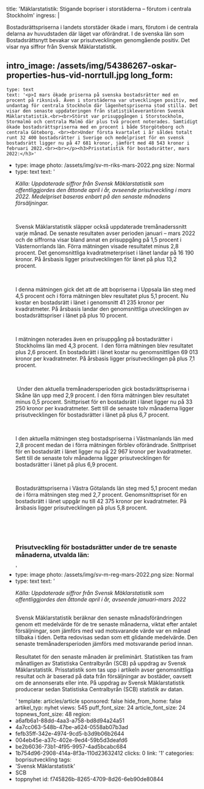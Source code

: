 title: 'Mäklarstatistik: Stigande bopriser i storstäderna – förutom i centrala Stockholm'
ingress: |
  <p>Bostadsrättspriserna i landets storstäder ökade i mars, förutom i de centrala delarna av huvudstaden där läget var oförändrat. I de svenska län som Bostadsrättsnytt bevakar var prisutvecklingen genomgående positiv. Det visar nya siffror från Svensk Mäklarstatistik.
  </p>
  
intro_image: /assets/img/54386267-oskar-properties-hus-vid-norrtull.jpg
long_form:
  -
    type: text
    text: '<p>I mars ökade priserna på svenska bostadsrätter med en procent på riksnivå. Även i storstäderna var utvecklingen positiv, med undantag för centrala Stockholm där lägenhetspriserna stod stilla. Det visar den senaste uppdateringen från statistikleverantören Svensk Mäklarstatistik.<br><br>Störst var prisuppgången i Storstockholm, Stormalmö och centrala Malmö där plus två procent noterades. Samtidigt ökade bostadsrättspriserna med en procent i både Storgöteborg och centrala Göteborg. <br><br>Under första kvartalet i år såldes totalt runt 32 400 bostadsrätter i Sverige och medelpriset för en svensk bostadsrätt ligger nu på 47 681 kronor, jämfört med 48 543 kronor i februari 2022.<br><br></p><h3>Prisstatistik för bostadsrätter, mars 2022:</h3>'
  -
    type: image
    photo: /assets/img/sv-m-riks-mars-2022.png
    size: Normal
  -
    type: text
    text: '<p><i>Källa: Uppdaterade siffror från Svensk Mäklarstatistik som offentliggjordes den åttonde april i år, avseende prisutveckling i mars 2022. Medelpriset baseras enbart på den senaste månadens försäljningar.</i></p><p><i><br></i></p><p>Svensk Mäklarstatistik släpper också uppdaterade tremånaderssnitt varje månad. De senaste resultaten avser perioden januari – mars 2022 och de siffrorna visar bland annat en prisuppgång på 1,5 procent i Västernorrlands län. Förra mätningen visade resultatet minus 2,8 procent. Det genomsnittliga kvadratmeterpriset i länet landar på 16 190 kronor. På årsbasis ligger prisutvecklingen för länet på plus 13,2 procent.&nbsp;</p><p>&nbsp;<br></p><p>I denna mätningen gick det att de att bopriserna i Uppsala län steg med 4,5 procent och i förra mätningen blev resultatet plus 5,1 procent. Nu kostar en bostadsrätt i länet i genomsnitt 41 235 kronor per kvadratmeter. På årsbasis landar den genomsnittliga utvecklingen av bostadsrättspriser i länet på plus 10 procent.</p><p>&nbsp;<br></p><p>I mätningen noterades även en prisuppgång på bostadsrätter i Stockholms län med 4,3 procent.&nbsp; I den förra mätningen blev resultatet plus 2,6 procent. En bostadsrätt i länet kostar nu genomsnittligen 69 013 kronor per kvadratmeter. På årsbasis ligger prisutvecklingen på plus 7,1 procent.</p><p>&nbsp;<br></p><p>&nbsp;Under den aktuella tremånadersperioden gick bostadsrättspriserna i Skåne län upp med 2,9 procent. I den förra mätningen blev resultatet minus 0,5 procent. Snittpriset för en bostadsrätt i länet ligger nu på 33 250 kronor per kvadratmeter. Sett till de senaste tolv månaderna ligger prisutvecklingen för bostadsrätter i länet på plus 6,7 procent.</p><p>&nbsp;<br></p><p>I den aktuella mätningen steg bostadspriserna i Västmanlands län med 2,8 procent medan de i förra mätningen förblev oförändrade. Snittpriset för en bostadsrätt i länet ligger nu på 22 967 kronor per kvadratmeter. Sett till de senaste tolv månaderna ligger prisutvecklingen för bostadsrätter i länet på plus 6,9 procent.</p><p>&nbsp;<br></p><p>Bostadsrättspriserna i Västra Götalands län steg med 5,1 procent medan de i förra mätningen steg med 2,7 procent. Genomsnittspriset för en bostadsrätt i länet uppgår nu till 42 375 kronor per kvadratmeter. På årsbasis ligger prisutvecklingen på plus 5,8 procent.</p><p>&nbsp;<br></p><p><i><br></i></p><h3>Prisutveckling för bostadsrätter under de tre senaste månaderna, utvalda län:&nbsp;</h3>'
  -
    type: image
    photo: /assets/img/sv-m-reg-mars-2022.png
    size: Normal
  -
    type: text
    text: '<p><i>Källa: Uppdaterade siffror från Svensk Mäklarstatistik som offentliggjordes den åttonde april i år, avseende januari–mars 2022</i></p><p><br>Svensk Mäklarstatistik beräknar den senaste månadsförändringen genom ett medelvärde för de tre senaste månaderna, viktat efter antalet försäljningar, som jämförs med vad motsvarande värde var en månad tillbaka i tiden. Detta redovisas sedan som ett glidande medelvärde. Den senaste tremånadersperioden jämförs med motsvarande period innan.<br><br>Resultatet för den senaste månaden är preliminärt. Statistiken tas fram månatligen av Statistiska Centralbyrån (SCB) på uppdrag av Svensk Mäklarstatistik. Prisstatistik som tas upp i artikeln avser genomsnittliga resultat och är baserad på data från försäljningar av bostäder, oavsett om de annonserats eller inte. På uppdrag av Svensk Mäklarstatistik producerar sedan Statistiska Centralbyrån (SCB) statistik av datan.</p>'
template: articles/article
sponsored: false
hide_from_home: false
artikel_typ: nyhet
views: 545
puff_font_size: 24
article_font_size: 24
topnews_font_size: 48
region:
  - a6afb6a1-88dd-4aa3-a758-bd8d94a24a51
  - 4a7cc063-548b-47be-a624-0558ab07b3ad
  - fefb35ff-342e-4974-9cd5-b3d9b06b2644
  - 004eb45e-a37c-402e-9ed4-59b5d3deafd6
  - be2b6036-73b1-4f95-9957-4ad5bcabc684
  - 1b754d96-2908-414a-8f3a-110d23632412
clicks: 0
link: '1'
categories: boprisutveckling
tags:
  - 'Svensk Mäklarstatistik'
  - SCB
  - toppnyhet
id: f745826b-8265-4709-8d26-6eb90de80844
